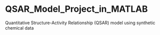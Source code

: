 # QSAR_Model_Project_in_MATLAB
Quantitative Structure-Activity Relationship (QSAR) model using synthetic chemical data
